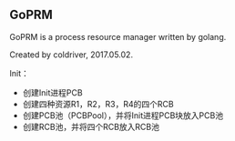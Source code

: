 ## GoPRM 

GoPRM is a process resource manager written by golang.

Created by coldriver, 2017.05.02.

 Init：
 - 创建Init进程PCB
 - 创建四种资源R1，R2，R3，R4的四个RCB
 - 创建PCB池（PCBPool），并将Init进程PCB块放入PCB池
 - 创建RCB池，并将四个RCB放入RCB池

